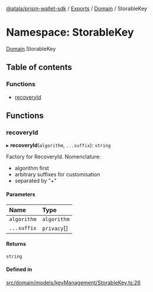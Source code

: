 [@atala/prism-wallet-sdk](../README.md) / [Exports](../modules.md) / [Domain](Domain.md) / StorableKey

# Namespace: StorableKey

[Domain](Domain.md).StorableKey

## Table of contents

### Functions

- [recoveryId](Domain.StorableKey.md#recoveryid)

## Functions

### recoveryId

▸ **recoveryId**(`algorithm`, `...suffix`): `string`

Factory for RecoveryId.
Nomenclature:
  - algorithm first
  - arbitrary suffixes for customisation
  - separated by "+"

#### Parameters

| Name | Type |
| :------ | :------ |
| `algorithm` | `algorithm` |
| `...suffix` | `privacy`[] |

#### Returns

`string`

#### Defined in

[src/domain/models/keyManagement/StorableKey.ts:26](https://github.com/hyperledger/identus-edge-agent-sdk-ts/blob/2cdbf1ede368164be3dd56f3e362e76e94d48b48/src/domain/models/keyManagement/StorableKey.ts#L26)
